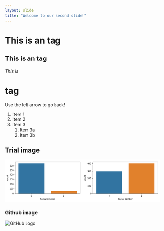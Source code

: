 ```yaml
---
layout: slide
title: "Welcome to our second slide!"
---
```

# <h1> This is an tag
## This is an tag
###### This is <h1> tag
Use the left arrow to go back!
1. Item 1
1. Item 2
1. Item 3
   1. Item 3a
   1. Item 3b

## Trial image
![trail image](images/download.png)

### Github image
![GitHub Logo](/images/logo.png)
